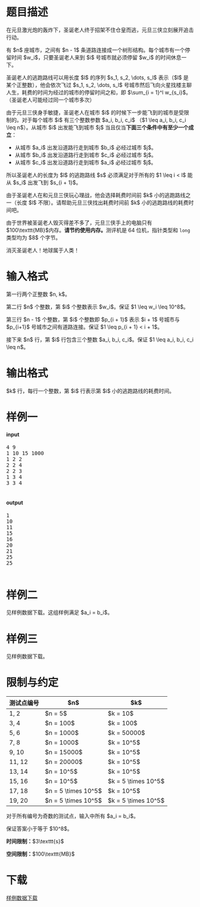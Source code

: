 # 题目描述

<p>在元旦激光炮的轰炸下，圣诞老人终于招架不住仓皇而逃，元旦三侠立刻展开追击行动。</p>
<p>有 $n$ 座城市，之间有 $n - 1$ 条道路连接成一个树形结构。每个城市有一个停留时间 $w_i$，只要圣诞老人来到 $i$ 号城市就必须停留 $w_i$ 的时间休息一下。</p>
<p>圣诞老人的逃跑路线可以用长度 $l$ 的序列 $s_1, s_2, \dots, s_l$ 表示（$l$ 是某个正整数），他会依次飞过 $s_1, s_2, \dots, s_l$ 号城市然后飞向火星找楼主聊人生，耗费的时间为经过的城市的停留时间之和，即 $\sum_{i = 1}^l w_{s_i}$。（圣诞老人可能经过同一个城市多次）</p>
<p>由于元旦三侠身手敏捷，圣诞老人在城市 $i$ 的时候下一步能飞到的城市是受限制的。对于每个城市 $i$ 有三个整数参数 $a_i, b_i, c_i$ （$1 \leq a_i, b_i, c_i \leq n$）。从城市 $i$ 出发能飞到城市 $j$ 当且仅当<strong>下面三个条件中有至少一个成立</strong>：</p>
<ul><li>从城市 $a_i$ 出发沿道路行走到城市 $b_i$ 必经过城市 $j$。</li>
<li>从城市 $b_i$ 出发沿道路行走到城市 $c_i$ 必经过城市 $j$。</li>
<li>从城市 $c_i$ 出发沿道路行走到城市 $a_i$ 必经过城市 $j$。</li>
</ul><p>所以圣诞老人的长度为 $l$ 的逃跑路线 $s$ 必须满足对于所有的 $1 \leq i &lt; l$ 能从 $s_i$ 出发飞到 $s_{i + 1}$。</p>
<p>由于圣诞老人在和元旦三侠玩心理战，他会选择耗费时间前 $k$ 小的逃跑路线之一（长度 $l$ 不限）。请帮助元旦三侠找出耗费时间前 $k$ 小的逃跑路线的耗费时间吧。</p>
<p>由于世界被圣诞老人毁灭得差不多了，元旦三侠手上的电脑只有 $100\texttt{MB}$内存。<strong>请节约使用内存。</strong>测评机是 64 位机，指针类型和 <code>long</code> 类型均为 $8$ 个字节。</p>
<p>消灭圣诞老人！地球属于人类！</p>

# 输入格式


<p>第一行两个正整数 $n, k$。</p>
<p>第二行 $n$ 个整数，第 $i$ 个整数表示 $w_i$。保证 $1 \leq w_i \leq 10^8$。</p>
<p>第三行 $n - 1$ 个整数，第 $i$ 个整数即 $p_{i + 1}$ 表示 $i + 1$ 号城市与 $p_{i+1}$ 号城市之间有道路连接。保证 $1 \leq p_{i + 1} &lt; i + 1$。</p>
<p>接下来 $n$ 行，第 $i$ 行包含三个整数 $a_i, b_i, c_i$。保证 $1 \leq a_i, b_i, c_i \leq n$。</p>

# 输出格式


<p>$k$ 行，每行一个整数，第 $i$ 行表示第 $i$ 小的逃跑路线的耗费时间。</p>

# 样例一


<h4>input</h4>
<pre>4 9
1 10 15 1000
1 2 2
2 2 4
2 2 3
1 3 4
3 3 4

</pre>

<h4>output</h4>
<pre>1
10
11
15
16
20
21
25
25

</pre>


# 样例二


<p>见样例数据下载。这组样例满足 $a_i = b_i$。</p>

# 样例三


<p>见样例数据下载。</p>

# 限制与约定


<div class="table-responsive">
<table class="table table-bordered table-text-center table-vertical-middle"><thead><tr><th>测试点编号</th>
<th>$n$</th>
<th>$k$</th>
</tr></thead><tbody><tr><td>1, 2</td><td>$n = 5$</td><td>$k = 10$</td></tr><tr><td>3, 4</td><td>$n = 100$</td><td>$k = 100$</td></tr><tr><td>5, 6</td><td>$n = 1000$</td><td>$k = 50000$</td></tr><tr><td>7, 8</td><td>$n = 1000$</td><td>$k = 10^5$</td></tr><tr><td>9, 10</td><td>$n = 15000$</td><td>$k = 10^5$</td></tr><tr><td>11, 12</td><td>$n = 20000$</td><td>$k = 10^5$</td></tr><tr><td>13, 14</td><td>$n = 10^5$</td><td>$k = 10^5$</td></tr><tr><td>15, 16</td><td>$n = 10^5$</td><td>$k = 5 \times 10^5$</td></tr><tr><td>17, 18</td><td>$n = 5 \times 10^5$</td><td>$k = 10^5$</td></tr><tr><td>19, 20</td><td>$n = 5 \times 10^5$</td><td>$k = 5 \times 10^5$</td></tr></tbody></table></div>

<p>对于所有编号为奇数的测试点，输入中所有 $a_i = b_i$。</p>
<p>保证答案小于等于 $10^8$。</p>
<p><strong>时间限制：</strong>$3\texttt{s}$</p>
<p><strong>空间限制：</strong>$100\texttt{MB}$</p>

# 下载


<p><a href="/download.php?type=problem&amp;id=53">样例数据下载</a></p>
